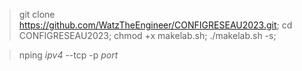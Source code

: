 > git clone https://github.com/WatzTheEngineer/CONFIGRESEAU2023.git; cd CONFIGRESEAU2023; chmod +x makelab.sh; ./makelab.sh -s;

> nping *ipv4* --tcp -p *port*